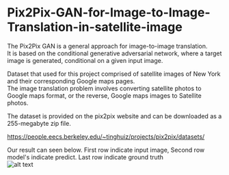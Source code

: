 # Pix2Pix-GAN-for-Image-to-Image-Translation-in-satellite-image

The Pix2Pix GAN is a general approach for image-to-image translation.<br/>
It is based on the conditional generative adversarial network, where a target image is generated, conditional on a given input image.<br/>

Dataset that used for this project  comprised of satellite images of New York and their corresponding Google maps pages. <br/>
The image translation problem involves converting satellite photos to Google maps format, or the reverse, Google maps images to Satellite photos.<br/>

The dataset is provided on the pix2pix website and can be downloaded as a 255-megabyte zip file.<br/>

https://people.eecs.berkeley.edu/~tinghuiz/projects/pix2pix/datasets/

Our result can seen below. First row indicate input image, Second row model's indicate predict. Last row indicate ground truth<br/>
![alt text](https://3qeqpr26caki16dnhd19sv6by6v-wpengine.netdna-ssl.com/wp-content/uploads/2019/05/Plot-of-Satellite-to-Google-Map-Translated-Images-Using-Pix2Pix-After-100-Training-Epochs.png)
